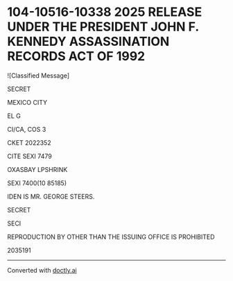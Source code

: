 # 104-10516-10338 2025 RELEASE UNDER THE PRESIDENT JOHN F. KENNEDY ASSASSINATION RECORDS ACT OF 1992

![Classified Message]

SECRET

MEXICO CITY

EL G

CI/CA, COS 3

CKET 2022352

CITE SEXI 7479

OXASBAY LPSHRINK

SEXI 7400(10 85185)

IDEN IS MR. GEORGE STEERS.

SECRET

SECI

REPRODUCTION BY OTHER THAN THE ISSUING OFFICE IS PROHIBITED

2035191


---
Converted with [doctly.ai](https://doctly.ai)